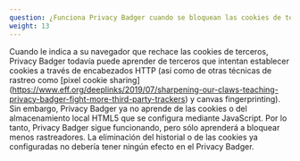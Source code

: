 ```yaml
---
question: ¿Funciona Privacy Badger cuando se bloquean las cookies de terceros en el navegador?
weight: 13
---
```


Cuando le indica a su navegador que rechace las cookies de terceros, Privacy Badger todavía puede aprender de terceros que intentan establecer cookies a través de encabezados HTTP (así como de otras técnicas de rastreo como [pixel cookie sharing] (https://www.eff.org/deeplinks/2019/07/sharpening-our-claws-teaching-privacy-badger-fight-more-third-party-trackers) y canvas fingerprinting). Sin embargo, Privacy Badger ya no aprende de las cookies o del almacenamiento local HTML5 que se configura mediante JavaScript. Por lo tanto, Privacy Badger sigue funcionando, pero sólo aprenderá a bloquear menos rastreadores. La eliminación del historial o de las cookies ya configuradas no debería tener ningún efecto en el Privacy Badger.
